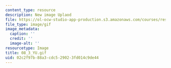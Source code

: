 ```yaml
---
content_type: resource
description: New image Uplaod
file: https://ol-ocw-studio-app-production.s3.amazonaws.com/courses/res-21g-01-kana-spring-2010/02c2f97b88a3cdc529023fd014c9de44_08_3_YU.gif
file_type: image/gif
image_metadata:
  caption: ''
  credit: ''
  image-alt: ''
resourcetype: Image
title: 08_3_YU.gif
uid: 02c2f97b-88a3-cdc5-2902-3fd014c9de44
---
```


